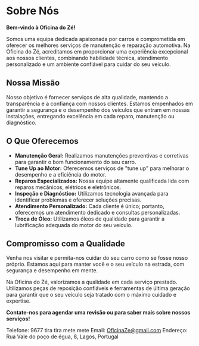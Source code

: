 # Sobre Nós

**Bem-vindo à Oficina do Zé!**

Somos uma equipa dedicada apaixonada por carros e comprometida em oferecer os melhores serviços de manutenção e reparação automotiva. Na Oficina do Zé, acreditamos em proporcionar uma experiência excepcional aos nossos clientes, combinando habilidade técnica, atendimento personalizado e um ambiente confiável para cuidar do seu veículo.

## Nossa Missão

Nosso objetivo é fornecer serviços de alta qualidade, mantendo a transparência e a confiança com nossos clientes. Estamos empenhados em garantir a segurança e o desempenho dos veículos que entram em nossas instalações, entregando excelência em cada reparo, manutenção ou diagnóstico.

## O Que Oferecemos

- **Manutenção Geral:** Realizamos manutenções preventivas e corretivas para garantir o bom funcionamento do seu carro.
- **Tune Up ao Motor:** Oferecemos serviços de "tune up" para melhorar o desempenho e a eficiência do motor.
- **Reparos Especializados:** Nossa equipe altamente qualificada lida com reparos mecânicos, elétricos e eletrônicos.
- **Inspeção e Diagnóstico:** Utilizamos tecnologia avançada para identificar problemas e oferecer soluções precisas.
- **Atendimento Personalizado:** Cada cliente é único; portanto, oferecemos um atendimento dedicado e consultas personalizadas.
- **Troca de Óleo:** Utilizamos óleos de qualidade para garantir a lubrificação adequada do motor do seu veículo.

## Compromisso com a Qualidade

Venha nos visitar e permita-nos cuidar do seu carro como se fosse nosso próprio. Estamos aqui para manter você e o seu veículo na estrada, com segurança e desempenho em mente.

Na Oficina do Zé, valorizamos a qualidade em cada serviço prestado. Utilizamos peças de reposição confiáveis e ferramentas de última geração para garantir que o seu veículo seja tratado com o máximo cuidado e expertise.

**Contate-nos para agendar uma revisão ou para saber mais sobre nossos serviços!**

Telefone: 9677 tira tira mete mete
Email: OficinaZe@gmail.com
Endereço: Rua Vale do poço de égua, 8, Lagos, Portugal
